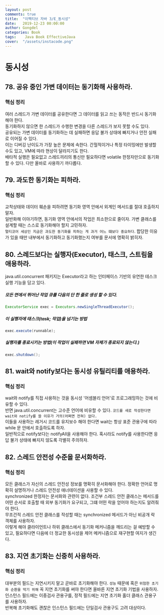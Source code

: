 ```yaml
---
layout: post
comments: true
title:  "이펙티브 자바 3/E_동시성"
date:   2019-12-23 00:00:00
author: Gongdel
categories: Book
tags:	 Java Book EffectiveJava
cover:  "/assets/instacode.png"
---
```

# 동시성 
## 78. 공유 중인 가변 데이터는 동기화해 사용하라.
### 핵심 정리
여러 스레드가 가변 데이터를 공유한다면 그 데이터를 읽고 쓰는 동작은 반드시 동기화해야 한다.  
동기화하지 않으면 한 스레드가 수행한 변경을 다른 스레드가 보지 못할 수도 있다.  
공유되는 가변 데이터를 동기화하는 데 실패하면 응답 불가 상태에 빠지거나 안전 실패로 이어질 수 있다.  
이는 디버깅 난이도가 가장 높은 문제에 속한다.  간헐적이거나 특정 타이밍에만 발생할 수도 있고, VM에 따라 현상이 달라지기도 한다.  
배타적 실행은 필요없고 스레드끼리의 통신만 필요하다면 volatile 한정자만으로 동기화할 수 있다. 다만 올바로 사용하기 까다롭다.

## 79. 과도한 동기화는 피하라.
### 핵심 정리
교착상태와 데이터 훼손을 피하려면 동기화 영역 안에서 외계인 메서드를 절대 호출하지 말자.  
일반화해 이야기하면, 동기화 영역 안에서의 작업은 최소한으로 줄이자. 가변 클래스를 설계할 때는 스스로 동기화해야 할지 고민하자.  
`멀티코어 세상인 지금은 과도한 동기화를 피하는 게 과거 어느 떄보다 중요하다`. 합당한 이유가 있을 때만 내부에서 동기화하고 동기화했는지 여부를 문서에 명확히 밝히자.

## 80. 스레드보다는 실행자(Executor), 태스크, 스트림을 애용하라.  
java.util.concurrent 패키지는 Executor라고 하는 인터페이스 기반의 유연한 테스크 실행 기능을 담고 있다.  

##### 모든 면에서 뛰어난 작업 큐를 다음의 단 한 줄로 생성 할 수 있다.  
~~~java
ExecutorService exec = Executors.newSingleThreadExecutor();
~~~

##### 이 실행자에 태스크(task; 작업)을 넘기는 방법
~~~java
exec.execute(runnable);
~~~

##### 실행자를 종료시키는 방법(이 작업이 실패하면 VM 자체가 종료되지 않는다.)
~~~java
exec.shutdown();
~~~

## 81. wait와 notify보다는 동시성 유틸리티를 애용하라.
### 핵심 정리
wait와 notify를 직접 사용하는 것을 동시성 '어셈블리 언어'로 프로그래밍하는 것에 비유할 수 있다.  
반면 java.util.concurrent는 고수준 언어에 비유할 수 있다. `코드를 새로 작성한다면 wait와 notify를 쓸 이유가 거의(어쩌면 전혀) 없다.`  
이들을 사용하는 레거시 코드를 유지보수 해야 한다면 wait는 항상 표준 관용구에 따라 while 문 안에서 호출하도록 하자.  
일반적으로 notify보다는 notifyAll을 사용해야 한다. 혹시라도 notify를 사용한다면 응답 불가 상태에 빠지지 않도록 각별히 주의하자.

## 82. 스레드 안전성 수준을 문서화하라.
### 핵심 정리
모든 클래스가 자신의 스레드 안전성 정보를 명확히 문서화해야 한다. 정확한 언어로 명확히 설명하거나 스레드 안전성 애너테이션을 사용할 수 있다.  
synchronized 한정자는 문서화와 관련이 없다. 조건부 스레드 안전 클래스는 메서드를 어떤 순서로 호출할 때 외부 동기화가 요구되고, 그떄 어떤 락을 얻어야 하는지도 알려줘야 한다.  
무조건적 스레드 안전 클래스를 작성할 때는 synchronized 메서드가 아닌 비공개 락 객체를 사용하자.  
이렇게 해야 클라이언트나 하위 클래스에서 동기화 메커니즘을 깨드리는 걸 예방할 수 있고, 필요하다면 다음에 더 정교한 동시성을 제어 메커니즘으로 재구현할 여지가 생긴다.

## 83. 지연 초기화는 신중히 사용하라.
### 핵심 정리
대부분의 필드는 지연시키지 말고 곧바로 초기화해야 한다. `성능` 때문에 혹은 `위험한 초기화 순환을 막기 위해` 꼭 지연 초기화를 써야 한다면 올바른 지연 초기화 기법을 사용하자.  
인스턴스 필드에는 이중검사 관용구를, 정적 필드에는 지연 초기화 홀더 클래스 관용구를 사용하자.  
반복해 초기화해도 괜찮은 인스턴스 필드에는 단일검사 관용구도 고려 대상이다.
